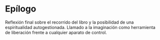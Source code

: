 # Epílogo

Reflexión final sobre el recorrido del libro y la posibilidad de una espiritualidad autogestionada.
Llamado a la imaginación como herramienta de liberación frente a cualquier aparato de control.
